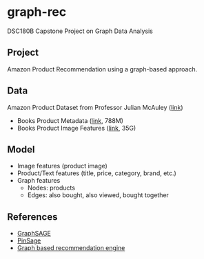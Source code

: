 # graph-rec
DSC180B Capstone Project on Graph Data Analysis

## Project
Amazon Product Recommendation using a graph-based approach.

## Data
Amazon Product Dataset from Professor Julian McAuley ([link](http://jmcauley.ucsd.edu/data/amazon/links.html))
* Books Product Metadata ([link](http://snap.stanford.edu/data/amazon/productGraph/categoryFiles/meta_Books.json.gz), 788M)
* Books Product Image Features ([link](http://snap.stanford.edu/data/amazon/productGraph/image_features/categoryFiles/image_features_Books.b), 35G)

## Model
* Image features (product image)
* Product/Text features (title, price, category, brand, etc.)
* Graph features
  * Nodes: products
  * Edges: also bought, also viewed, bought together

## References
* [GraphSAGE](http://snap.stanford.edu/graphsage/)
* [PinSage](https://medium.com/pinterest-engineering/pinsage-a-new-graph-convolutional-neural-network-for-web-scale-recommender-systems-88795a107f48)
* [Graph based recommendation engine](https://towardsdatascience.com/graph-based-recommendation-engine-for-amazon-products-1a373e639263)
